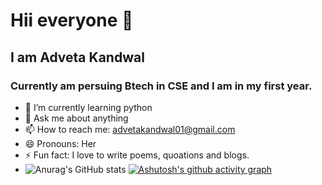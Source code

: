 # Hii everyone 👋
## I am Adveta Kandwal
### Currently am persuing Btech in CSE and I am in my first year.

- 🌱 I’m currently learning python
- 💬 Ask me about anything
- 📫 How to reach me: <a>advetakandwal01@gmail.com</a>
- 😄 Pronouns: Her
- ⚡ Fun fact: I love to write poems, quoations and blogs.
- ![Anurag's GitHub stats](https://github-readme-stats.vercel.app/api?username=AdvetaKandwal&show_icons=true&theme=radical)
[![Ashutosh's github activity graph](https://activity-graph.herokuapp.com/graph?username=AdvetaKandwal&bg_color=fffff0&color=708090&line=24292e&point=24292e&area=true&hide_border=true)](https://github.com/ashutosh00710/github-readme-activity-graph)
